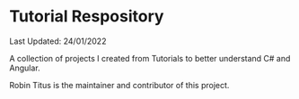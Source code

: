 # Tutorial Respository

Last Updated: 24/01/2022

A collection of projects I created from Tutorials to better understand C# and Angular.

Robin Titus is the maintainer and contributor of this project.
